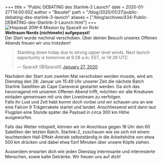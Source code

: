 +++
title = "Public DEBATING des Starlink-3 Launch"
date = 2020-01-27T14:00:00Z
author = "Baustel"
path = "/blog/2020/01/27/public-debating-des-starlink-3-launch"
aliases = ["/blog/archives/434-Public-DEBATING-des-Starlink-3-Launch.html"]
+++
![Hispasat 30W-6 Mission by SpaceX on
flickr](https://live.staticflickr.com/4753/25790223907_9ea3e63180_w.jpg)  
**Weltraum Nerds (nichtmehr) aufgepasst!**  
Der Start wurde nochmal verschoben. Über deinen Besuch unseres Offenen
Abends freuen wir uns trotzdem!  

> Standing down today due to strong upper level winds. Next launch
> opportunity is tomorrow at 9:28 a.m. EST, or 14:28 UTC.
> 
> — SpaceX (@SpaceX)
> [January 27, 2020](https://twitter.com/SpaceX/status/1221799899848531969?ref_src=twsrc%5Etfw)

Nachdem der Start zum zweiten Mal verschoben werden musste, wird am
Dienstag den 28. Januar um 15:49 Uhr unserer Zeit die nächste Batch
Starlink Satelliten ab Cape Caneveral gestartet werden. Da sich das
hevorragend mit unserem Offenen Abend trifft, möchten wir alle Kreaturen
einladen gemeinsam mit uns den Livestream zu verfolgen.  
Falls ihr Lust und Zeit habt komm doch vorbei und wir schauen uns an wie
eine Falcon 9 Trägerrakete startet und landet. Anschliessend wird dann
laut Flugplan eine Stunde später die Payload in circa 300 km Höhe
ausgeworfen.

Falls das Wetter mitspielt, können wir im Anschluss gegen 18 Uhr den 60
Satelliten der letzten Batch, Starlink-2, zuschauen wie sie sich mit
einem leuchtendem Hall-Effekt-Antrieb selbstständig in die Arbeitshöhe
von etwa 500 km drücken und dabei etwa fünf Minuten über unsere Köpfe
ziehen.

Ausserdem erwarten dich wie jeden Dienstag interresante und
interresierte Menschen, sowie kalte Getränke. Wir freuen uns auf dich!
